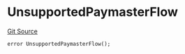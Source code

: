 # UnsupportedPaymasterFlow
[Git Source](https://github.com/matter-labs/zksync-contracts/blob/a1506a91fd7e3b73aa6fe10caf12e32f39e26211/contracts/l2-contracts/errors/L2ContractErrors.sol)


```solidity
error UnsupportedPaymasterFlow();
```


